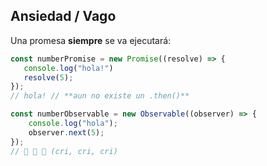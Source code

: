 ## Ansiedad / Vago

Una promesa **siempre** se va ejecutará:
```js
const numberPromise = new Promise((resolve) => {
   console.log("hola!")
   resolve(5);
}); 
// hola! // **aun no existe un .then()**
```
```ts
const numberObservable = new Observable((observer) => {
    console.log("hola");
    observer.next(5);
});
// 🦗 🦗 🦗 (cri, cri, cri)
```